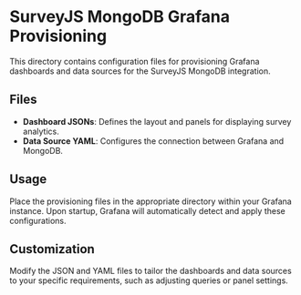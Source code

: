 # SurveyJS MongoDB Grafana Provisioning

This directory contains configuration files for provisioning Grafana dashboards and data sources for the SurveyJS MongoDB integration.

## Files

- **Dashboard JSONs**: Defines the layout and panels for displaying survey analytics.
- **Data Source YAML**: Configures the connection between Grafana and MongoDB.

## Usage

Place the provisioning files in the appropriate directory within your Grafana instance. Upon startup, Grafana will automatically detect and apply these configurations.

## Customization

Modify the JSON and YAML files to tailor the dashboards and data sources to your specific requirements, such as adjusting queries or panel settings.